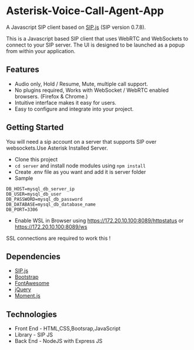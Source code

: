 # Asterisk-Voice-Call-Agent-App

A Javascript SIP client based on [SIP.js](http://sipjs.com/) (SIP version 0.7.8).

This is a Javascript based SIP client that uses WebRTC and WebSockets to connect to your SIP server.  The UI is designed to be launched as a popup from within your application.  

## Features

- Audio only, Hold / Resume, Mute, multiple call support.
- No plugins required, Works with WebSocket / WebRTC enabled browsers. (Firefox & Chrome.)
- Intuitive interface makes it easy for users.
- Easy to configure and integrate into your project.

## Getting Started

You will need a sip account on a server that supports SIP over websockets.Use Asterisk Installed Server.

- Clone this project
- `cd server` and install node modules using `npm install`
- Create .env file as you want and add it is server folder
- Sample 
```
DB_HOST=mysql_db_server_ip 
DB_USER=mysql_db_user
DB_PASSWORD=mysql_db_password
DB_DATABASE=mysql_db_database_name
DB_PORT=3306
````

- Enable WSL in Browser using https://172.20.10.100:8089/httpstatus or https://172.20.10.100:8089/ws

SSL connections are required to work this !


## Dependencies

- [SIP.js](http://sipjs.com/)
- [Bootstrap](http://getbootstrap.com/)
- [FontAwesome](http://fortawesome.github.io/Font-Awesome/)
- [jQuery](http://jquery.com/)
- [Moment.js](http://momentjs.com/)

## Technologies

- Front End - HTML,CSS,Bootsrap,JavaScript
- Library - SIP JS
- Back End - NodeJS with Express JS


